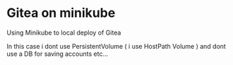 # Gitea on minikube
Using Minikube to local deploy of Gitea

In this case i dont use PersistentVolume ( i use HostPath Volume ) and dont use a DB for saving accounts etc...
